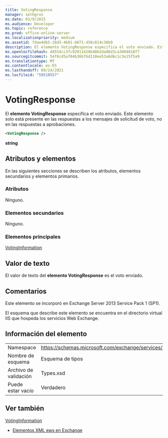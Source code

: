 ```yaml
---
title: VotingResponse
manager: sethgros
ms.date: 03/9/2015
ms.audience: Developer
ms.topic: reference
ms.prod: office-online-server
ms.localizationpriority: medium
ms.assetid: 7dae4db5-28d3-4b81-b071-458c814c36b9
description: El elemento VotingResponse especifica el voto enviado. Este elemento solo está presente en las respuestas a los mensajes de solicitud de voto, no en las respuestas a aprobaciones.
ms.openlocfilehash: 4d554cc3fc92911420b48b2da86d3ca3004018f7
ms.sourcegitcommit: 54f6cd5a704b36b76d110ee53a6d6c1c3e15f5a9
ms.translationtype: MT
ms.contentlocale: es-ES
ms.lasthandoff: 09/24/2021
ms.locfileid: "59510557"
---
```

# <a name="votingresponse"></a>VotingResponse

El **elemento VotingResponse** especifica el voto enviado. Este elemento solo está presente en las respuestas a los mensajes de solicitud de voto, no en las respuestas a aprobaciones. 
  
```XML
<VotingResponse />
```

 **string**
## <a name="attributes-and-elements"></a>Atributos y elementos

En las siguientes secciones se describen los atributos, elementos secundarios y elementos primarios.
  
### <a name="attributes"></a>Atributos

Ninguno.
  
### <a name="child-elements"></a>Elementos secundarios

Ninguno.
  
### <a name="parent-elements"></a>Elementos principales

[VotingInformation](votinginformation.md)
  
## <a name="text-value"></a>Valor de texto

El valor de texto del **elemento VotingResponse** es el voto enviado. 
  
## <a name="remarks"></a>Comentarios

Este elemento se incorporó en Exchange Server 2013 Service Pack 1 (SP1).
  
El esquema que describe este elemento se encuentra en el directorio virtual IIS que hospeda los servicios Web Exchange.
  
## <a name="element-information"></a>Información del elemento

|||
|:-----|:-----|
|Namespace  <br/> |https://schemas.microsoft.com/exchange/services/2006/types  <br/> |
|Nombre de esquema  <br/> |Esquema de tipos  <br/> |
|Archivo de validación  <br/> |Types.xsd  <br/> |
|Puede estar vacío  <br/> |Verdadero  <br/> |
   
## <a name="see-also"></a>Ver también



[VotingInformation](votinginformation.md)


- [Elementos XML ews en Exchange](ews-xml-elements-in-exchange.md)

